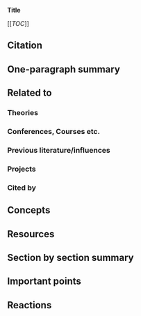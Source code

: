 **Title**

[[_TOC_]]

## Citation

## One-paragraph summary

## Related to

### Theories

### Conferences, Courses etc.

### Previous literature/influences

### Projects

### Cited by

## Concepts

## Resources

## Section by section summary

## Important points

## Reactions